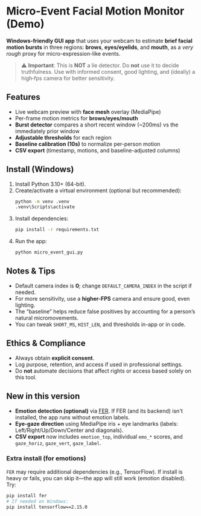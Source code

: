 # Micro-Event Facial Motion Monitor (Demo)

**Windows-friendly GUI app** that uses your webcam to estimate **brief facial motion bursts** in three regions: **brows**, **eyes/eyelids**, and **mouth**, as a *very rough* proxy for micro-expression-like events.

> ⚠️ **Important**: This is **NOT** a lie detector. Do **not** use it to decide truthfulness. Use with informed consent, good lighting, and (ideally) a high‑fps camera for better sensitivity.

## Features
- Live webcam preview with **face mesh** overlay (MediaPipe)
- Per-frame motion metrics for **brows/eyes/mouth**
- **Burst detector** compares a short recent window (~200ms) vs the immediately prior window
- **Adjustable thresholds** for each region
- **Baseline calibration (10s)** to normalize per-person motion
- **CSV export** (timestamp, motions, and baseline-adjusted columns)

## Install (Windows)
1. Install Python 3.10+ (64-bit).
2. Create/activate a virtual environment (optional but recommended):
   ```bash
   python -m venv .venv
   .venv\Scripts\activate
   ```
3. Install dependencies:
   ```bash
   pip install -r requirements.txt
   ```
4. Run the app:
   ```bash
   python micro_event_gui.py
   ```

## Notes & Tips
- Default camera index is **0**; change `DEFAULT_CAMERA_INDEX` in the script if needed.
- For more sensitivity, use a **higher-FPS** camera and ensure good, even lighting.
- The “baseline” helps reduce false positives by accounting for a person’s natural micromovements.
- You can tweak `SHORT_MS`, `HIST_LEN`, and thresholds in-app or in code.

## Ethics & Compliance
- Always obtain **explicit consent**.
- Log purpose, retention, and access if used in professional settings.
- Do **not** automate decisions that affect rights or access based solely on this tool.

## New in this version
- **Emotion detection (optional)** via [FER](https://github.com/justinshenk/fer). If FER (and its backend) isn't installed, the app runs without emotion labels.
- **Eye-gaze direction** using MediaPipe iris + eye landmarks (labels: Left/Right/Up/Down/Center and diagonals).
- **CSV export** now includes `emotion_top`, individual `emo_*` scores, and `gaze_horiz`, `gaze_vert`, `gaze_label`.

### Extra install (for emotions)
`FER` may require additional dependencies (e.g., TensorFlow). If install is heavy or fails, you can skip it—the app will still work (emotion disabled). Try:
```bash
pip install fer
# If needed on Windows:
pip install tensorflow==2.15.0
```

